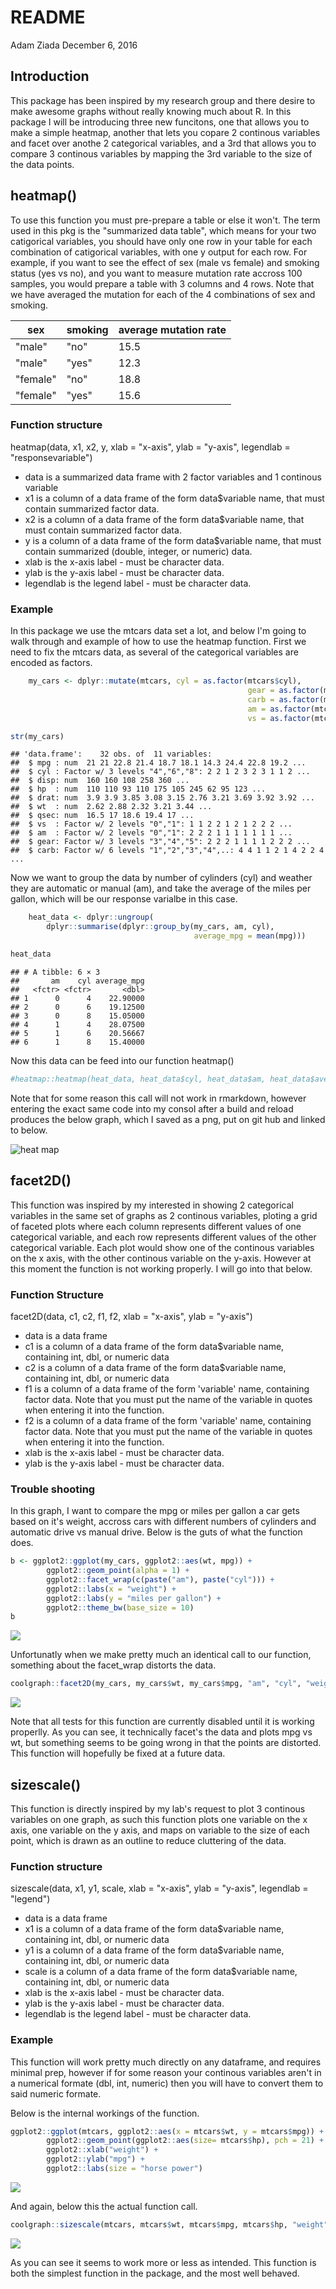 README
================
Adam Ziada
December 6, 2016

Introduction
------------

This package has been inspired by my research group and there desire to make awesome graphs without really knowing much about R. In this package I will be introducing three new funcitons, one that allows you to make a simple heatmap, another that lets you copare 2 continous variables and facet over anothe 2 categorical variables, and a 3rd that allows you to compare 3 continous variables by mapping the 3rd variable to the size of the data points.

heatmap()
---------

To use this function you must pre-prepare a table or else it won't. The term used in this pkg is the "summarized data table", which means for your two catigorical variables, you should have only one row in your table for each combination of catigorical variables, with one y output for each row. For example, if you want to see the effect of sex (male vs female) and smoking status (yes vs no), and you want to measure mutation rate accross 100 samples, you would prepare a table with 3 columns and 4 rows. Note that we have averaged the mutation for each of the 4 combinations of sex and smoking.

| sex      | smoking | average mutation rate |
|----------|---------|-----------------------|
| "male"   | "no"    | 15.5                  |
| "male"   | "yes"   | 12.3                  |
| "female" | "no"    | 18.8                  |
| "female" | "yes"   | 15.6                  |

### Function structure

heatmap(data, x1, x2, y, xlab = "x-axis", ylab = "y-axis", legendlab = "responsevariable")

-   data is a summarized data frame with 2 factor variables and 1 continous variable
-   x1 is a column of a data frame of the form data$variable name, that must contain summarized factor data.
-   x2 is a column of a data frame of the form data$variable name, that must contain summarized factor data.
-   y is a column of a data frame of the form data$variable name, that must contain summarized (double, integer, or numeric) data.
-   xlab is the x-axis label - must be character data.
-   ylab is the y-axis label - must be character data.
-   legendlab is the legend label - must be character data.

### Example

In this package we use the mtcars data set a lot, and below I'm going to walk through and example of how to use the heatmap function. First we need to fix the mtcars data, as several of the categorical variables are encoded as factors.

``` r
    my_cars <- dplyr::mutate(mtcars, cyl = as.factor(mtcars$cyl),
                                                     gear = as.factor(mtcars$gear),
                                                     carb = as.factor(mtcars$carb),
                                                     am = as.factor(mtcars$am),
                                                     vs = as.factor(mtcars$vs))

str(my_cars)
```

    ## 'data.frame':    32 obs. of  11 variables:
    ##  $ mpg : num  21 21 22.8 21.4 18.7 18.1 14.3 24.4 22.8 19.2 ...
    ##  $ cyl : Factor w/ 3 levels "4","6","8": 2 2 1 2 3 2 3 1 1 2 ...
    ##  $ disp: num  160 160 108 258 360 ...
    ##  $ hp  : num  110 110 93 110 175 105 245 62 95 123 ...
    ##  $ drat: num  3.9 3.9 3.85 3.08 3.15 2.76 3.21 3.69 3.92 3.92 ...
    ##  $ wt  : num  2.62 2.88 2.32 3.21 3.44 ...
    ##  $ qsec: num  16.5 17 18.6 19.4 17 ...
    ##  $ vs  : Factor w/ 2 levels "0","1": 1 1 2 2 1 2 1 2 2 2 ...
    ##  $ am  : Factor w/ 2 levels "0","1": 2 2 2 1 1 1 1 1 1 1 ...
    ##  $ gear: Factor w/ 3 levels "3","4","5": 2 2 2 1 1 1 1 2 2 2 ...
    ##  $ carb: Factor w/ 6 levels "1","2","3","4",..: 4 4 1 1 2 1 4 2 2 4 ...

Now we want to group the data by number of cylinders (cyl) and weather they are automatic or manual (am), and take the average of the miles per gallon, which will be our response varialbe in this case.

``` r
    heat_data <- dplyr::ungroup(
        dplyr::summarise(dplyr::group_by(my_cars, am, cyl),
                                         average_mpg = mean(mpg)))

heat_data
```

    ## # A tibble: 6 × 3
    ##       am    cyl average_mpg
    ##   <fctr> <fctr>       <dbl>
    ## 1      0      4    22.90000
    ## 2      0      6    19.12500
    ## 3      0      8    15.05000
    ## 4      1      4    28.07500
    ## 5      1      6    20.56667
    ## 6      1      8    15.40000

Now this data can be feed into our function heatmap()

``` r
#heatmap::heatmap(heat_data, heat_data$cyl, heat_data$am, heat_data$average_mpg, "cylinders", "am", "mpg")
```

Note that for some reason this call will not work in rmarkdown, however entering the exact same code into my consol after a build and reload produces the below graph, which I saved as a png, put on git hub and linked to below.

![**heat map**](https://raw.githubusercontent.com/Adam-Ziada/coolgraph/master/Rplot.png)

facet2D()
---------

This function was inspired by my interested in showing 2 categorical variables in the same set of graphs as 2 continous variables, ploting a grid of faceted plots where each column represents different values of one categorical variable, and each row represents different values of the other categorical variable. Each plot would show one of the continous variables on the x axis, with the other continous variable on the y-axis. However at this moment the function is not working properly. I will go into that below.

### Function Structure

facet2D(data, c1, c2, f1, f2, xlab = "x-axis", ylab = "y-axis")

-   data is a data frame
-   c1 is a column of a data frame of the form data$variable name, containing int, dbl, or numeric data
-   c2 is a column of a data frame of the form data$variable name, containing int, dbl, or numeric data
-   f1 is a column of a data frame of the form 'variable' name, containing factor data. Note that you must put the name of the variable in quotes when entering it into the function.
-   f2 is a column of a data frame of the form 'variable' name, containing factor data. Note that you must put the name of the variable in quotes when entering it into the function.
-   xlab is the x-axis label - must be character data.
-   ylab is the y-axis label - must be character data.

### Trouble shooting

In this graph, I want to compare the mpg or miles per gallon a car gets based on it's weight, accross cars with different numbers of cylinders and automatic drive vs manual drive. Below is the guts of what the function does.

``` r
b <- ggplot2::ggplot(my_cars, ggplot2::aes(wt, mpg)) +
        ggplot2::geom_point(alpha = 1) +
        ggplot2::facet_wrap(c(paste("am"), paste("cyl"))) +
        ggplot2::labs(x = "weight") +
        ggplot2::labs(y = "miles per gallon") +
        ggplot2::theme_bw(base_size = 10)
b
```

![](README_files/figure-markdown_github/unnamed-chunk-4-1.png)

Unfortunatly when we make pretty much an identical call to our function, something about the facet\_wrap distorts the data.

``` r
coolgraph::facet2D(my_cars, my_cars$wt, my_cars$mpg, "am", "cyl", "weight", "miles per gallon")
```

![](README_files/figure-markdown_github/unnamed-chunk-5-1.png)

Note that all tests for this function are currently disabled until it is working properlly. As you can see, it technically facet's the data and plots mpg vs wt, but something seems to be going wrong in that the points are distorted. This function will hopefully be fixed at a future data.

sizescale()
-----------

This function is directly inspired by my lab's request to plot 3 continous variables on one graph, as such this function plots one variable on the x axis, one variable on the y axis, and maps on variable to the size of each point, which is drawn as an outline to reduce cluttering of the data.

### Function structure

sizescale(data, x1, y1, scale, xlab = "x-axis", ylab = "y-axis", legendlab = "legend")

-   data is a data frame
-   x1 is a column of a data frame of the form data$variable name, containing int, dbl, or numeric data
-   y1 is a column of a data frame of the form data$variable name, containing int, dbl, or numeric data
-   scale is a column of a data frame of the form data$variable name, containing int, dbl, or numeric data
-   xlab is the x-axis label - must be character data.
-   ylab is the y-axis label - must be character data.
-   legendlab is the legend label - must be character data.

### Example

This function will work pretty much directly on any dataframe, and requires minimal prep, however if for some reason your continous variables aren't in a numerical formate (dbl, int, numeric) then you will have to convert them to said numeric formate.

Below is the internal workings of the function.

``` r
ggplot2::ggplot(mtcars, ggplot2::aes(x = mtcars$wt, y = mtcars$mpg)) +
        ggplot2::geom_point(ggplot2::aes(size= mtcars$hp), pch = 21) +
        ggplot2::xlab("weight") +
        ggplot2::ylab("mpg") +
        ggplot2::labs(size = "horse power")
```

![](README_files/figure-markdown_github/unnamed-chunk-6-1.png)

And again, below this the actual function call.

``` r
coolgraph::sizescale(mtcars, mtcars$wt, mtcars$mpg, mtcars$hp, "weight", "mpg", "horse power")
```

![](README_files/figure-markdown_github/unnamed-chunk-7-1.png)

As you can see it seems to work more or less as intended. This function is both the simplest function in the package, and the most well behaved.
